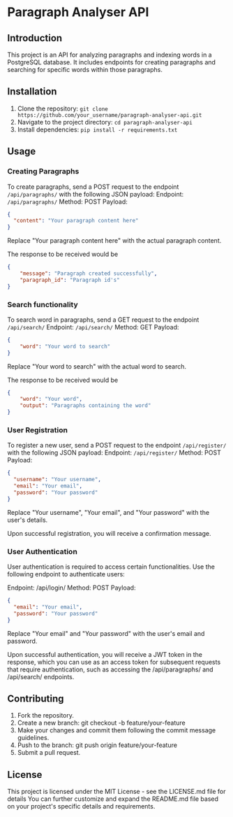 # Paragraph Analyser API

## Introduction
This project is an API for analyzing paragraphs and indexing words in a PostgreSQL database. It includes endpoints for creating paragraphs and searching for specific words within those paragraphs.

## Installation
1. Clone the repository: `git clone https://github.com/your_username/paragraph-analyser-api.git`
2. Navigate to the project directory: `cd paragraph-analyser-api`
3. Install dependencies: `pip install -r requirements.txt`

## Usage
### Creating Paragraphs
To create paragraphs, send a POST request to the endpoint `/api/paragraphs/` with the following JSON payload:
Endpoint: `/api/paragraphs/`
Method: POST
Payload:
```json
{
  "content": "Your paragraph content here"
}
```

Replace "Your paragraph content here" with the actual paragraph content.

The response to be received would be
```json
{
    "message": "Paragraph created successfully",
    "paragraph_id": "Paragraph id's"
}
```

### Search functionality
To search word in paragraphs, send a GET request to the endpoint `/api/search/`
Endpoint: `/api/search/`
Method: GET
Payload:
```json
{
    "word": "Your word to search"
}
```

Replace "Your word to search" with the actual word to search.

The response to be received would be
```json
{
    "word": "Your word",
    "output": "Paragraphs containing the word"
}
```

### User Registration
To register a new user, send a POST request to the endpoint `/api/register/` with the following JSON payload:
Endpoint: `/api/register/`
Method: POST
Payload:
```json
{
  "username": "Your username",
  "email": "Your email",
  "password": "Your password"
}
```
Replace "Your username", "Your email", and "Your password" with the user's details.

Upon successful registration, you will receive a confirmation message.

### User Authentication
User authentication is required to access certain functionalities. Use the following endpoint to authenticate users:

Endpoint: /api/login/
Method: POST
Payload:
```json
{
  "email": "Your email",
  "password": "Your password"
}
```

Replace "Your email" and "Your password" with the user's email and password.

Upon successful authentication, you will receive a JWT token in the response, which you can use as an access token for subsequent requests that require authentication, such as accessing the /api/paragraphs/ and /api/search/ endpoints.

## Contributing
1. Fork the repository.
2. Create a new branch: git checkout -b feature/your-feature
3. Make your changes and commit them following the commit message guidelines.
4. Push to the branch: git push origin feature/your-feature
5. Submit a pull request.

## License
This project is licensed under the MIT License - see the LICENSE.md file for details
You can further customize and expand the README.md file based on your project's specific details and requirements.
